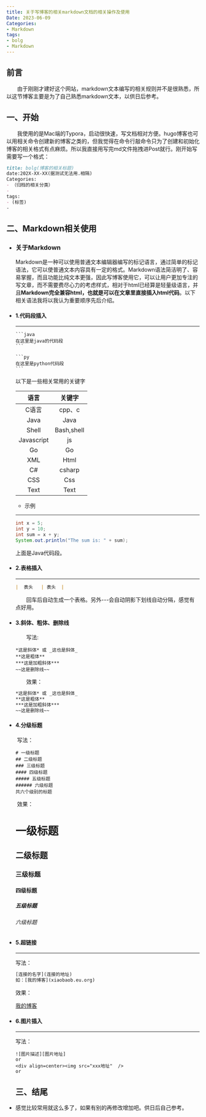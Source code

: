 ```yaml
---
title: 关于写博客的相关markdown文档的相关操作及使用
Date: 2023-06-09
Categories:
- Markdown
tags:
- bolg
- Markdown
---
```


## 前言

&emsp;&emsp;由于刚刚才建好这个网站，markdown文本编写的相关规则并不是很熟悉，所以这节博客主要是为了自己熟悉markdown文本，以供日后参考。

## 一、开始

&emsp;&emsp;我使用的是Mac端的Typora，启动很快速，写文档相对方便。hugo博客也可以用相关命令创建新的博客之类的，但我觉得在命令行敲命令只为了创建和初始化博客的相关格式有点麻烦。所以我直接用写完md文件拖拽进Post就行。刚开始写需要写一个格式：

```markdown
title: bolg(博客的相关标题)
date:202X-XX-XX(据测试无法用.相隔)
Categories:
- （归档的相关分类）
- 
tags:
- (标签)
-
```

##  二、Markdown相关使用

* ### 关于Markdown

  Markdown是一种可以使用普通文本编辑器编写的标记语言，通过简单的标记语法，它可以使普通文本内容具有一定的格式。Markdown语法简洁明了、容易掌握，而且功能比纯文本更强，因此写博客使用它，可以让用户更加专注的写文章，而不需要费尽心力的考虑样式，相对于html已经算是轻量级语言，并且**Markdown完全兼容html，也就是可以在文章里直接插入html代码**。以下相关语法我将以我认为重要顺序先后介绍。

* #### 1.代码段插入

  ---

  ````text
  ```java
  在这里是java的代码段
  ```
  
  ```py
  在这里是python代码段
  ```
  ````

  以下是一些相关常用的关键字

  |    语言    |   关键字   |
  | :--------: | :--------: |
  |   C语言    |   cpp、c   |
  |    Java    |    Java    |
  |   Shell    | Bash,shell |
  | Javascript |     js     |
  |     Go     |     Go     |
  |    XML     |    Html    |
  |     C#     |   csharp   |
  |    CSS     |    Css     |
  |    Text    |    Text    |

  * 示例

  ---

  ```java
  int x = 5;
  int y = 10;
  int sum = x + y;
  System.out.println("The sum is: " + sum);
  ```

  上面是Java代码段。

* #### 2.表格插入

  ---

  ```markdown
  |  表头   | 表头  |
  ```

  &emsp;&emsp;回车后自动生成一个表格。另外---会自动阴影下划线自动分隔，感觉有点好用。

* #### 3.斜体、粗体、删除线

  &emsp;&emsp;写法:

  ```text
  *这是斜体* 或 _这也是斜体_
  **这是粗体**
  ***这是加粗斜体***
  ~~这是删除线~~
  ```

  &emsp;&emsp;效果：

  ```markdown
  *这是斜体* 或 _这也是斜体_
  **这是粗体**
  ***这是加粗斜体***
  ~~这是删除线~~
  ```

* #### 4.分级标题

  ​	写法：

  ```text
  # 一级标题
  ## 二级标题
  ### 三级标题
  #### 四级标题
  ##### 五级标题
  ###### 六级标题
  共六个级别的标题
  ```

  ​	效果：

  # 一级标题
  ## 二级标题
  ### 三级标题
  #### 四级标题
  ##### 五级标题
  ###### 六级标题

* #### 5.超链接

  ---

  写法：

  ```tex
  [连接的名字](连接的地址)
  如：[我的博客](xiaobaob.eu.org)
  ```

  效果：

  [我的博客](xiaobaob.eu.org)

* #### 6.图片插入

  ---

  写法：

  ```text
  ![图片描述][图片地址]
  or
  <div align=center><img src="xxx地址"  />
  or
  
  ```

  ## 三、结尾

  

* 感觉比较常用就这么多了，如果有别的再修改增加吧。供日后自己参考。